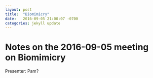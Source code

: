 ```yaml
---
layout: post
title:  "Biomimicry"
date:   2016-09-05 21:00:07 -0700
categories: jekyll update
---
```

# Notes on the 2016-09-05 meeting on Biomimicry

Presenter: Pam?